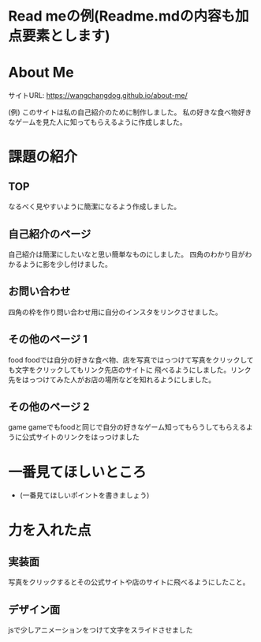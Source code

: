 # Read meの例(Readme.mdの内容も加点要素とします)

# About Me 

サイトURL: https://wangchangdog.github.io/about-me/

(例)
このサイトは私の自己紹介のために制作しました。
私の好きな食べ物好きなゲームを見た人に知ってもらえるように作成しました。


# 課題の紹介

## TOP

なるべく見やすいように簡潔になるよう作成しました。
## 自己紹介のページ

自己紹介は簡潔にしたいなと思い簡単なものにしました。
四角のわかり目がわかるように影を少し付けました。

## お問い合わせ

四角の枠を作り問い合わせ用に自分のインスタをリンクさせました。

## その他のページ 1

food
foodでは自分の好きな食べ物、店を写真ではっつけて写真をクリックしても文字をクリックしてもリンク先店のサイトに
飛べるようにしました。リンク先をはっつけてみた人がお店の場所などを知れるようにしました。

## その他のページ 2

game
gameでもfoodと同じで自分の好きなゲーム知ってもらうしてもらえるように公式サイトのリンクをはっつけました

# 一番見てほしいところ

- (一番見てほしいポイントを書きましょう)

# 力を入れた点
## 実装面
写真をクリックするとその公式サイトや店のサイトに飛べるようにしたこと。

## デザイン面
jsで少しアニメーションをつけて文字をスライドさせました
